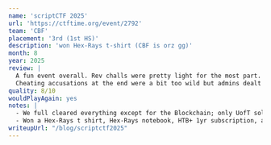 ```yaml
---
name: 'scriptCTF 2025'
url: 'https://ctftime.org/event/2792'
team: 'CBF'
placement: '3rd (1st HS)'
description: 'won Hex-Rays t-shirt (CBF is orz gg)'
month: 8
year: 2025
review: |
  A fun event overall. Rev challs were pretty light for the most part. Was mostly beginner-friendly so I sniped a lot of easy challs.
  Cheating accusations at the end were a bit too wild but admins dealt with it nicely. Really really nice admins and well organized in my opinion!
quality: 8/10
wouldPlayAgain: yes
notes: |
  - We full cleared everything except for the Blockchain; only UofT solved that one
  - Won a Hex-Rays t shirt, Hex-Rays notebook, HTB+ 1yr subscription, and 150/4 = 37.5 dollars
writeupUrl: "/blog/scriptctf2025"
---
```

